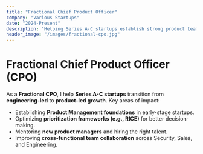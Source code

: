 ```yaml
---
title: "Fractional Chief Product Officer"
company: "Various Startups"
date: "2024-Present"
description: "Helping Series A-C startups establish strong product teams and strategies."
header_image: "/images/fractional-cpo.jpg"
---
```


# Fractional Chief Product Officer (CPO)

As a **Fractional CPO**, I help **Series A-C startups** transition from **engineering-led** to **product-led growth**. Key areas of impact:

- Establishing **Product Management foundations** in early-stage startups.
- Optimizing **prioritization frameworks (e.g., RICE)** for better decision-making.
- Mentoring **new product managers** and hiring the right talent.
- Improving **cross-functional team collaboration** across Security, Sales, and Engineering.
